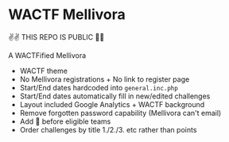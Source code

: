 WACTF Mellivora
=========

✌✌ THIS REPO IS PUBLIC 🔐🔐

A WACTFified Mellivora

- WACTF theme
- No Mellivora registrations + No link to register page
- Start/End dates hardcoded into `general.inc.php`
- Start/End dates automatically fill in new/edited challenges
- Layout included Google Analytics + WACTF background
- Remove forgotten password capability (Mellivora can't email)
- Add 🎁 before eligible teams
- Order challenges by title 1./2./3. etc rather than points
